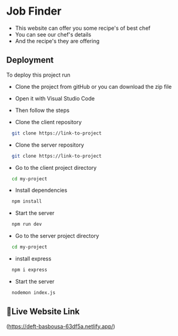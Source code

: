 
# Job Finder

- This website can offer you some recipe's of best chef
- You can see our chef's details
- And the recipe's they are offering





## Deployment

To deploy this project run
- Clone the project from gitHub or you can download the zip file
- Open it with Visual Studio Code
- Then follow the steps

- Clone the client repository
```bash
  git clone https://link-to-project
```
- Clone the server repository
```bash
  git clone https://link-to-project
```

- Go to the client project directory

```bash
  cd my-project
```

- Install dependencies

```bash
  npm install
```

- Start the server

```bash
  npm run dev
```

- Go to the server project directory

```bash
  cd my-project
```
- install express
```bash
  npm i express
```
- Start the server
```bash
  nodemon index.js
```
## 🔗Live Website Link
(https://deft-basbousa-63df5a.netlify.app/)


